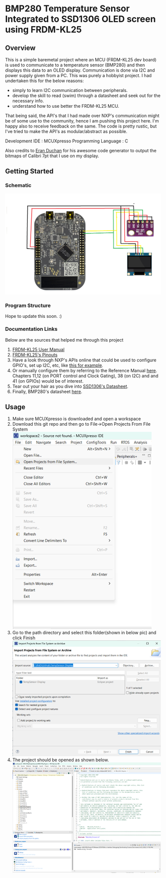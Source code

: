 # BMP280 Temperature Sensor Integrated to SSD1306 OLED screen using FRDM-KL25

## Overview
This is a simple baremetal project where an MCU (FRDM-KL25 dev board) is used to communicate to a temperature sensor (BMP280) and then displays this data to an OLED display. Communication is done via I2C and power supply given from a PC.
This was purely a hobbyist project. I had undertaken this for the below reasons:
- simply to learn I2C communication between peripherals.
- develop the skill to read (swim) through a datasheet and seek out for the necessary info.
- understand how to use better the FRDM-KL25 MCU.

That being said, the API's that I had made over NXP's communication might be of some use to the community, hence I am pushing this project here. I'm happy also to receive feedback on the same. The code is pretty rustic, but I've tried to make the API's as modular/abstract as possible.

Development IDE : MCUXpresso
Programming Language : C

Also credits to [Eran Duchan](http://www.eran.io/the-dot-factory-an-lcd-font-and-image-generator/) for his awesome code generator to output the bitmaps of Calibri 7pt that I use on my display.

## Getting Started

### Schematic
![Simple wiring schematic of project](/assets/images/schematic.png)

### Program Structure
Hope to update this soon. :) 

### Documentation Links
Below are the sources that helped me through this project

1. [FRDM-KL25 User Manual](https://www.mouser.com/pdfdocs/FRDM-KL25Z.pdf)
2. [FRDM-KL25's Pinouts](https://www.openhacks.com/uploadsproductos/frdm-kl25z_pinouts__rev_1.0_.pdf)
3. Have a look through NXP's APIs online that could be used to configure GPIO's, set up I2C, etc, like [this for example](https://mcuxpresso.nxp.com/api_doc/dev/116/group__i2c.html).
4. Or manually configure them by referring to the Reference Manual [here](https://spivey.oriel.ox.ac.uk/dswiki/images-digisys/5/56/KL25-refman.pdf). Chapters 11,12 (on PORT control and Clock Gating), 38 (on I2C) and and 41 (on GPIOs) would be of interest.
5. Tear out your hair as you dive into [SSD1306's Datasheet](https://cdn-shop.adafruit.com/datasheets/SSD1306.pdf).
6. Finally, BMP280's datasheet [here](https://cdn-shop.adafruit.com/datasheets/BST-BMP280-DS001-11.pdf).

## Usage

1. Make sure MCUXpresso is downloaded and open a workspace
2. Download this git repo and then go to File->Open Projects From File System
![Pic1](/assets/images/MCUXpresso-Img1.png)
3. Go to the path directory and select this folder(shown in below pic) and click Finish
![Pic2](/assets/images/MCUXpresso-Img2.png)
4. The project should be opened as shown below. 
![Pic3](/assets/images/MCUXpresso-Img3.png)